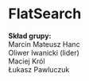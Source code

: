 FlatSearch
==========
<b>Skład grupy:</b><br/>
Marcin Mateusz Hanc<br/>
Oliwer Iwanicki (lider)<br/>
Maciej Król<br/>
Łukasz Pawluczuk<br/>
